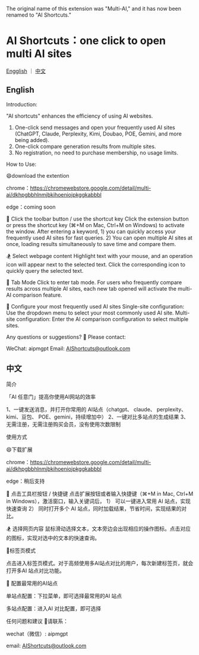 
The original name of this extension was "Multi-AI," and it has now been renamed to "AI Shortcuts."



# AI Shortcuts：one click to open multi AI sites


[Engglish](https://github.com/taoAIGC/AI-Shortcuts/blob/master/README.md#english )   ｜   [中文](https://github.com/taoAIGC/AI-Shortcuts/blob/master/README.md#%E4%B8%AD%E6%96%87) 


## English 

Introduction:

"AI shortcuts" enhances the efficiency of using AI websites.

1. One-click send messages and open your frequently used AI sites (ChatGPT, Claude, Perplexity, Kimi, Doubao, POE, Gemini, and more being added).
2. One-click compare generation results from multiple sites.
3. No registration, no need to purchase membership, no usage limits.

How to Use:

😄download the extention

chrome：https://chromewebstore.google.com/detail/multi-ai/dkhpgbbhlnmjbkihoeniojpkggkabbbl 

edge：coming soon

🤖 Click the toolbar button / use the shortcut key
Click the extension button or press the shortcut key (⌘+M on Mac, Ctrl+M on Windows) to activate the window. After entering a keyword, 1) you can quickly access your frequently used AI sites for fast queries. 2) You can open multiple AI sites at once, loading results simultaneously to save time and compare them.

🏂 Select webpage content
Highlight text with your mouse, and an operation icon will appear next to the selected text. Click the corresponding icon to quickly query the selected text.

🎉 Tab Mode
Click to enter tab mode. For users who frequently compare results across multiple AI sites, each new tab opened will activate the multi-AI comparison feature.

🔨 Configure your most frequently used AI sites
Single-site configuration: Use the dropdown menu to select your most commonly used AI site.
Multi-site configuration: Enter the AI comparison configuration to select multiple sites.

Any questions or suggestions?
💌 Please contact:

WeChat: aipmgpt
Email: AIShortcuts@outlook.com


## 中文 


简介

「AI 任意门」提高你使用AI网站的效率

1、一键发送消息，并打开你常用的 AI站点（chatgpt、 claude、 perplexity、kimi、豆包、 POE、gemini，持续增加中）
2、一键对比多站点的生成结果
3、无需注册，无需注册购买会员，没有使用次数限制

使用方式

😄下载扩展

chrome：https://chromewebstore.google.com/detail/multi-ai/dkhpgbbhlnmjbkihoeniojpkggkabbbl 

edge：稍后支持


🤖 点击工具栏按钮 / 快捷键
点击扩展按钮或者输入快捷键（⌘+M in Mac, Ctrl+M in Windows），激活窗口，输入关键词后， 1） 可以一键进入常用 AI 站点，实现快速查询 2） 同时打开多个 AI 站点，同时加载结果，节省时间，实现结果的对比。

🏂 选择网页内容
鼠标滑动选择文本，文本旁边会出现相应的操作图标。点击对应的图标，实现对选中的文本的快速查询。

🎉标签页模式

点击进入标签页模式。对于高频使用多AI站点对比的用户，每次新建标签页，就会打开多AI 站点对比功能。

🔨 配置最常用的AI站点

单站点配置：下拉菜单，即可选择最常用的AI 站点

多站点配置：进入AI 对比配置，即可选择


任何问题和建议
💌请联系：

wechat（微信）: aipmgpt

email: AIShortcuts@outlook.com
